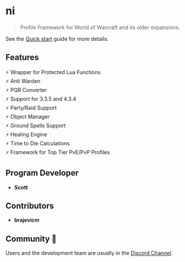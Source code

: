 # ni

> Profile Framework for World of Warcraft and its older expansions.

See the [Quick start](https://nhub.app) guide for more details.

## Features

⚡️ Wrapper for Protected Lua Functions<br>
⚡️ Anti Warden<br>
⚡️ PQR Converter<br>
⚡️ Support for 3.3.5 and 4.3.4<br>
⚡️ Party/Raid Support<br>
⚡️ Object Manager<br>
⚡️ Ground Spells Support<br>
⚡️ Healing Engine<br>
⚡️ Time to Die Calculations<br>
⚡️ Framework for Top Tier PvE/PvP Profiles<br>

## Program Developer

- **Scott**

## Contributors

- **brajevicm**

## Community 👋

Users and the development team are usually in the [Discord Channel](https://discord.gg/mBdcX5).
